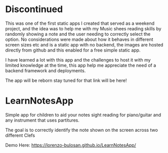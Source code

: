 # Discontinued
This was one of the first static apps I created that served as a weekend project, and the idea was to help me with my Music shees reading skills by randomly showing a note and the user needing to correctly select the option. No considerations were made about how it behaves in different screen sizes etc and is a static app with no backend, the images are hosted directly from github and this enabled for a free simple static app.

I have learned a lot with this app and the challenges to host it with my limited knowledge at the time, this app help me appreciate the need of a backend framework and deployments. 

The app will be reborn stay tuned for that link will be here!

# LearnNotesApp
Simple app for children to aid your notes sight reading for piano/guitar and any instrument that uses partitures.

The goal is to correctly identify the note shown on the screen across two different Clefs 

Demo Here:
https://lorenzo-bulosan.github.io/LearnNotesApp/
